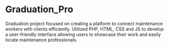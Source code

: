 # Graduation_Pro
Graduation project focused on creating a platform to connect maintenance workers with clients efficiently. Utilized PHP, HTML, CSS and JS to develop a user-friendly interface allowing users to showcase their work and easily locate maintenance professionals. 
